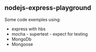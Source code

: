 nodejs-express-playground
----------------------------

Some code exemples using:
- express with hbs
- mocha - supertest - expect for testing
- MongoDb
- Mongoose
